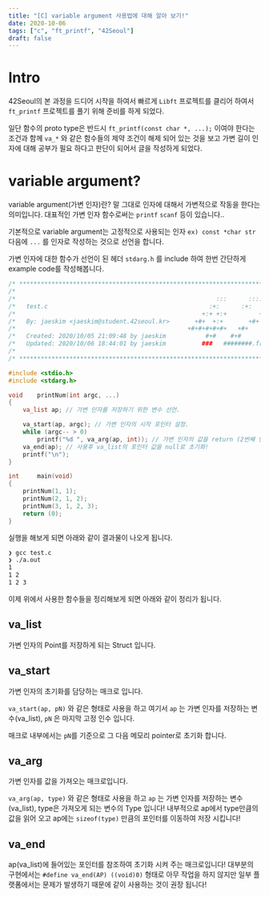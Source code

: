 ```yaml
---
title: "[C] variable argument 사용법에 대해 알아 보기!"
date: 2020-10-06
tags: ["c", "ft_printf", "42Seoul"]
draft: false
---
```


# Intro

42Seoul의 본 과정을 드디어 시작을 하여서 빠르게 `Libft` 프로젝트를 클리어 하여서 `ft_printf` 프로젝트를 풀기 위해 준비를 하게 되었다.

일단 함수의 proto type은 반드시 `ft_printf(const char *, ...);` 이여야 한다는 조건과 함께 `va_*` 와 같은 함수들의 제약 조건이 해제 되어 있는 것을 보고 가변 길이 인자에 대해 공부가 필요 하다고 판단이 되어서 글을 작성하게 되었다.

# variable argument?

variable argument(가변 인자)란? 말 그대로 인자에 대해서 가변적으로 작동을 한다는 의미입니다.
대표적인 가변 인자 함수로써는 `printf` `scanf` 등이 있습니다..

기본적으로 variable argument는 고정적으로 사용되는 인자 `ex) const *char str` 다음에 `...` 를 인자로 작성하는 것으로 선언을 합니다.

가변 인자에 대한 함수가 선언이 된 헤더 `stdarg.h` 를 include 하여 한번 간단하게 example code를 작성해봅니다.

```c {numberLines}
/* ************************************************************************** */
/*                                                                            */
/*                                                        :::      ::::::::   */
/*   test.c                                             :+:      :+:    :+:   */
/*                                                    +:+ +:+         +:+     */
/*   By: jaeskim <jaeskim@student.42seoul.kr>       +#+  +:+       +#+        */
/*                                                +#+#+#+#+#+   +#+           */
/*   Created: 2020/10/05 21:09:48 by jaeskim           #+#    #+#             */
/*   Updated: 2020/10/06 18:44:01 by jaeskim          ###   ########.fr       */
/*                                                                            */
/* ************************************************************************** */

#include <stdio.h>
#include <stdarg.h>

void    printNum(int argc, ...)
{
    va_list ap;	// 가변 인자를 저장하기 위한 변수 선언.

    va_start(ap, argc); // 가변 인자의 시작 포인터 설정.
    while (argc-- > 0)
        printf("%d ", va_arg(ap, int)); // 가변 인자의 값을 return (2번째 인자에서 가져오는 type를 정의)
    va_end(ap); // 사용후 va_list의 포인터 값을 null로 초기화!
    printf("\n");
}

int     main(void)
{
    printNum(1, 1);
    printNum(2, 1, 2);
    printNum(3, 1, 2, 3);
    return (0);
}
```

실행을 해보게 되면 아래와 같이 결과물이 나오게 됩니다.

```bash
❯ gcc test.c
❯ ./a.out
1
1 2
1 2 3
```

이제 위에서 사용한 함수들을 정리해보게 되면 아래와 같이 정리가 됩니다.

## va_list

가변 인자의 Point를 저장하게 되는 Struct 입니다.

## va_start

가변 인자의 초기화를 담당하는 매크로 입니다.

`va_start(ap, pN)` 와 같은 형태로 사용을 하고 여기서 `ap` 는 가변 인자를 저장하는 변수(va_list), `pN` 은 마지막 고정 인수 입니다.

매크로 내부에서는 `pN`를 기준으로 그 다음 메모리 pointer로 초기화 합니다.

## va_arg

가변 인자를 값을 가져오는 매크로입니다.

`va_arg(ap, type)` 와 같은 형태로 사용을 하고 `ap` 는 가변 인자를 저장하는 변수(va_list), type은 가져오게 되는 변수의 Type 입니다!
내부적으로 ap에서 type만큼의 값을 읽어 오고 ap에는 `sizeof(type)` 만큼의 포인터를 이동하여 저장 시킵니다!

## va_end

ap(va_list)에 들어있는 포인터를 참조하여 초기화 시켜 주는 매크로입니다!
대부분의 구현에서는 `#define va_end(AP) ((void)0)` 형태로 아무 작업을 하지 않지만 일부 플랫폼에서는 문제가 발생하기 때문에 같이 사용하는 것이 권장 됩니다!
